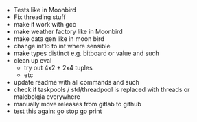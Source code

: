 - Tests like in Moonbird
- Fix threading stuff
- make it work with gcc
- make weather factory like in Moonbird
- make data gen like in moon bird
- change int16 to int where sensible
- make types distinct e.g. bitboard or value and such
- clean up eval
    - try out 4x2 + 2x4 tuples
    - etc
- update readme with all commands and such
- check if taskpools / std/threadpool is replaced with threads or malebolgia everywhere
- manually move releases from gitlab to github
- test this again:
    go
    stop
    go
    print